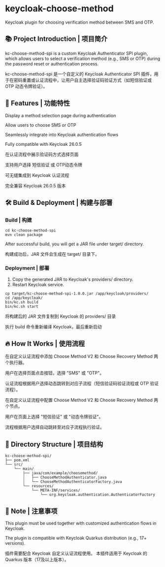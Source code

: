 # keycloak-choose-method

Keycloak plugin for choosing verification method between SMS and OTP.

## 📚 Project Introduction | 项目简介

kc-choose-method-spi is a custom Keycloak Authenticator SPI plugin, which allows users to select a verification method (e.g., SMS or OTP) during the password reset or authentication process.

kc-choose-method-spi 是一个自定义的 Keycloak Authenticator SPI 插件，用于在密码重置或认证流程中，让用户自主选择验证码验证方式（如短信验证或 OTP 动态令牌验证）。

## 🚀 Features | 功能特性

Display a method selection page during authentication

Allow users to choose SMS or OTP

Seamlessly integrate into Keycloak authentication flows

Fully compatible with Keycloak 26.0.5

在认证流程中展示验证码方式选择页面

支持用户选择 短信验证 或 OTP动态令牌

可无缝集成到 Keycloak 认证流程

完全兼容 Keycloak 26.0.5 版本

## 🛠️ Build & Deployment | 构建与部署

### Build | 构建

```
cd kc-choose-method-spi
mvn clean package
```

After successful build, you will get a JAR file under target/ directory.

构建成功后，JAR 文件会生成在 target/ 目录下。

### Deployment | 部署

1. Copy the generated JAR to Keycloak's providers/ directory.
2. Restart Keycloak service.

```
cp target/kc-choose-method-spi-1.0.0.jar /app/keycloak/providers/
cd /app/keycloak/
bin/kc.sh build
bin/kc.sh start
```

将构建后的 JAR 文件复制到 Keycloak 的 providers/ 目录

执行 build 命令重新编译 Keycloak，最后重新启动

## 🔥 How It Works | 使用流程

在自定义认证流程中添加 Choose Method V2 和 Choose Recovery Method 两个执行器。

用户在选择页面点击按钮，选择 "SMS" 或 "OTP"。

认证流程根据用户选择动态跳转到对应子流程（短信验证码验证流程或 OTP 验证流程）。

在自定义认证流程中配置 Choose Method V2 和 Choose Recovery Method 两个节点。

用户在页面上选择 "短信验证" 或 "动态令牌验证"。

流程根据用户选择自动跳转至对应子流程执行验证。

## 📄 Directory Structure | 项目结构

```
kc-choose-method-spi/
├── pom.xml
└── src/
    └── main/
        ├── java/com/example/choosemethod/
        │   ├── ChooseMethodAuthenticator.java
        │   └── ChooseMethodAuthenticatorFactory.java
        └── resources/
            └── META-INF/services/
                └── org.keycloak.authentication.AuthenticatorFactory
```

## 📢 Note | 注意事项

This plugin must be used together with customized authentication flows in Keycloak.

The plugin is compatible with Keycloak Quarkus distribution (e.g., 17+ versions).

插件需要配合 Keycloak 自定义认证流程使用。
本插件适用于 Keycloak 的 Quarkus 版本（17及以上版本）。
